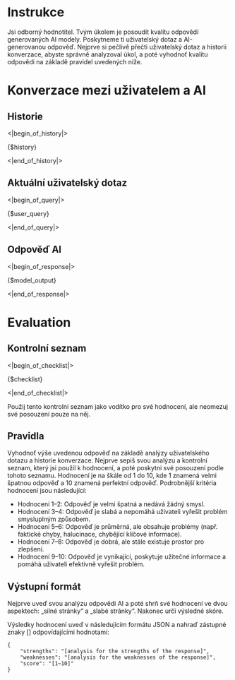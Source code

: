 # Instrukce

Jsi odborný hodnotitel. Tvým úkolem je posoudit kvalitu odpovědí generovaných AI modely.
Poskytneme ti uživatelský dotaz a AI-generovanou odpověď.
Nejprve si pečlivě přečti uživatelský dotaz a historii konverzace, abyste správně analyzoval úkol, a poté vyhodnoť kvalitu odpovědi na základě pravidel uvedených níže.

# Konverzace mezi uživatelem a AI

## Historie
<|begin_of_history|>

{$history}

<|end_of_history|> 

## Aktuální uživatelský dotaz
<|begin_of_query|>

{$user_query}

<|end_of_query|>

## Odpověď AI
<|begin_of_response|>

{$model_output}

<|end_of_response|>
 

# Evaluation   

## Kontrolní seznam 

<|begin_of_checklist|>

{$checklist}

<|end_of_checklist|>

Použij tento kontrolní seznam jako vodítko pro své hodnocení, ale neomezuj své posouzení pouze na něj.

## Pravidla 

Vyhodnoť výše uvedenou odpověď na základě analýzy uživatelského dotazu a historie konverzace.
Nejprve sepiš svou analýzu a kontrolní seznam, který jsi použil k hodnocení, a poté poskytni své posouzení podle tohoto seznamu.
Hodnocení je na škále od 1 do 10, kde 1 znamená velmi špatnou odpověď a 10 znamená perfektní odpověď.
Podrobnější kritéria hodnocení jsou následující:

- Hodnocení 1–2: Odpověď je velmi špatná a nedává žádný smysl.
- Hodnocení 3–4: Odpověď je slabá a nepomáhá uživateli vyřešit problém smysluplným způsobem.
- Hodnocení 5–6: Odpověď je průměrná, ale obsahuje problémy (např. faktické chyby, halucinace, chybějící klíčové informace).
- Hodnocení 7–8: Odpověď je dobrá, ale stále existuje prostor pro zlepšení.
- Hodnocení 9–10: Odpověď je vynikající, poskytuje užitečné informace a pomáhá uživateli efektivně vyřešit problém.


## Výstupní formát
Nejprve uveď svou analýzu odpovědi AI a poté shrň své hodnocení ve dvou aspektech: „silné stránky“ a „slabé stránky“. Nakonec urči výsledné skóre.

Výsledky hodnocení uveď v následujícím formátu JSON a nahraď zástupné znaky [] odpovídajícími hodnotami:
```
{
    "strengths": "[analysis for the strengths of the response]",
    "weaknesses": "[analysis for the weaknesses of the response]",
    "score": "[1~10]"
}
```